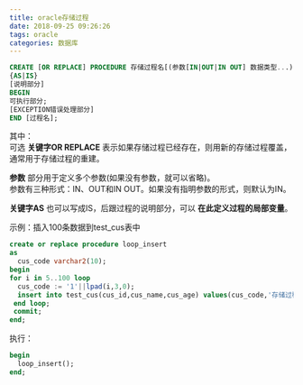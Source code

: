```yaml
---
title: oracle存储过程
date: 2018-09-25 09:26:26
tags: oracle
categories: 数据库
---
```

```sql
CREATE [OR REPLACE] PROCEDURE 存储过程名[(参数[IN|OUT|IN OUT] 数据类型...)]
{AS|IS}
[说明部分]
BEGIN
可执行部分;
[EXCEPTION错误处理部分]
END [过程名];
```
其中：  
可选 **关键字OR REPLACE** 表示如果存储过程已经存在，则用新的存储过程覆盖，通常用于存储过程的重建。   

**参数** 部分用于定义多个参数(如果没有参数，就可以省略)。  
参数有三种形式：IN、OUT和IN OUT。如果没有指明参数的形式，则默认为IN。  

**关键字AS** 也可以写成IS，后跟过程的说明部分，可以 **在此定义过程的局部变量**。  

示例：插入100条数据到test_cus表中  
```SQL
create or replace procedure loop_insert
as
  cus_code varchar2(10);
begin
for i in 5..100 loop
  cus_code := '1'||lpad(i,3,0);
  insert into test_cus(cus_id,cus_name,cus_age) values(cus_code,'存储过程',100);
 end loop;
 commit;
end;
```

执行：  
```sql
begin
  loop_insert();
end;
```
